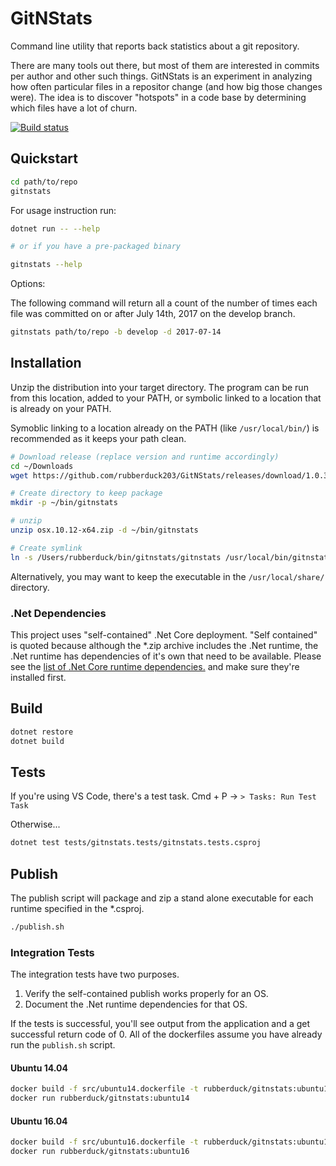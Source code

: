 # GitNStats

Command line utility that reports back statistics about a git repository.

There are many tools out there, but most of them are interested in commits per author and other such things.
GitNStats is an experiment in analyzing how often particular files in a repositor change (and how big those changes were).
The idea is to discover "hotspots" in a code base by determining which files have a lot of churn.

[![Build status](https://ci.appveyor.com/api/projects/status/5ncbrrsob8t44bc5/branch/master?svg=true)](https://ci.appveyor.com/project/Rubberduck/gitnstats/branch/master)

## Quickstart

```bash
cd path/to/repo
gitnstats
```

For usage instruction run:

```bash
dotnet run -- --help

# or if you have a pre-packaged binary

gitnstats --help
```

Options:

The following command will return all a count of the number of times each file was committed on or after July 14th, 2017 on the develop branch.

```bash
gitnstats path/to/repo -b develop -d 2017-07-14
```

## Installation

Unzip the distribution into your target directory.
The program can be run from this location, added to your PATH, 
or symbolic linked to a location that is already on your PATH.

Symoblic linking to a location already on the PATH (like `/usr/local/bin/`) is recommended as it keeps your path clean.

```bash
# Download release (replace version and runtime accordingly)
cd ~/Downloads
wget https://github.com/rubberduck203/GitNStats/releases/download/1.0.3/osx.10.12-x64.zip

# Create directory to keep package
mkdir -p ~/bin/gitnstats

# unzip
unzip osx.10.12-x64.zip -d ~/bin/gitnstats

# Create symlink
ln -s /Users/rubberduck/bin/gitnstats/gitnstats /usr/local/bin/gitnstats
```

Alternatively, you may want to keep the executable in the `/usr/local/share/` directory.

### .Net Dependencies

This project uses "self-contained" .Net Core deployment.
"Self contained" is quoted because although the *.zip archive includes the .Net runtime,
the .Net runtime has dependencies of it's own that need to be available.
Please see the [list of .Net Core runtime dependencies.][dotnet-deps] and make sure they're installed first. 

[dotnet-deps]: https://github.com/dotnet/core/blob/master/Documentation/prereqs.md

## Build

```bash
dotnet restore
dotnet build
```

## Tests

If you're using VS Code, there's a test task.
Cmd + P -> `> Tasks: Run Test Task`

Otherwise...

```bash
dotnet test tests/gitnstats.tests/gitnstats.tests.csproj
```

## Publish

The publish script will package and zip a stand alone executable for each runtime specified in the *.csproj.

```bash
./publish.sh
```

### Integration Tests

The integration tests have two purposes.

1. Verify the self-contained publish works properly for an OS.
2. Document the .Net runtime dependencies for that OS.

If the tests is successful, you'll see output from the application and a get successful return code of 0.
All of the dockerfiles assume you have already run the `publish.sh` script. 

#### Ubuntu 14.04

```bash
docker build -f src/ubuntu14.dockerfile -t rubberduck/gitnstats:ubuntu14 src
docker run rubberduck/gitnstats:ubuntu14
```

#### Ubuntu 16.04

```bash
docker build -f src/ubuntu16.dockerfile -t rubberduck/gitnstats:ubuntu16 src
docker run rubberduck/gitnstats:ubuntu16
```